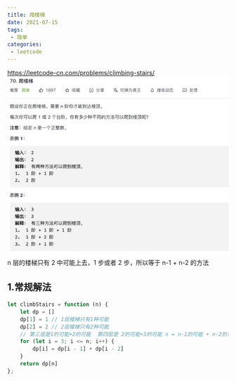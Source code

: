 ```yaml
---
title: 爬楼梯
date: 2021-07-15
tags:
 - 简单
categories:
 - leetcode
---
```


<https://leetcode-cn.com/problems/climbing-stairs/>
![ 爬楼梯](./img/70.jpg)
n 层的楼梯只有 2 中可能上去，1 步或者 2 步，所以等于 n-1 + n-2 的方法
## 1.常规解法
```js
let climbStairs = function (n) {
    let dp = []
    dp[1] = 1 // 1层楼梯只有1种可能
    dp[2] = 2 // 2层楼梯只有2种可能
    // 第三层是1的可能+2的可能  第四层是 2的可能+3的可能 n = n-1的可能 + n-2的可能
    for (let i = 3; i <= n; i++) {
        dp[i] = dp[i - 1] + dp[i - 2]
    }
    return dp[n]
};
```